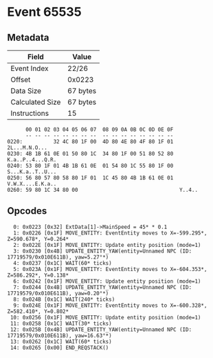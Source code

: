 # Event 65535

## Metadata

| Field           | Value    |
|-----------------|----------|
| Event Index     | 22/26    |
| Offset          | 0x0223   |
| Data Size       | 67 bytes |
| Calculated Size | 67 bytes |
| Instructions    | 15       |

```
      00 01 02 03 04 05 06 07  08 09 0A 0B 0C 0D 0E 0F
      -- -- -- -- -- -- -- --  -- -- -- -- -- -- -- --
0220:          32 4C 80 1F 00  4D 80 4E 80 4F 80 1F 01     2L...M.N.O...
0230: 4B 1B 61 0E 01 50 80 1C  34 80 1F 00 51 80 52 80  K.a..P..4...Q.R.
0240: 53 80 1F 01 4B 1B 61 0E  01 54 80 1C 55 80 1F 00  S...K.a..T..U...
0250: 56 80 57 80 58 80 1F 01  1C 45 80 4B 1B 61 0E 01  V.W.X....E.K.a..
0260: 59 80 1C 34 80 00                                 Y..4..          
```

## Opcodes

```
  0: 0x0223 [0x32] ExtData[1]->MainSpeed = 45* * 0.1
  1: 0x0226 [0x1F] MOVE_ENTITY: EventEntity moves to X=-599.295*, Z=590.678*, Y=0.264*
  2: 0x022E [0x1F] MOVE_ENTITY: Update entity position (mode=1)
  3: 0x0230 [0x4B] UPDATE_ENTITY_YAW(entity=Unnamed NPC (ID: 17719579/0x010E611B), yaw=5.27°*)
  4: 0x0237 [0x1C] WAIT(60* ticks)
  5: 0x023A [0x1F] MOVE_ENTITY: EventEntity moves to X=-604.353*, Z=586.292*, Y=0.138*
  6: 0x0242 [0x1F] MOVE_ENTITY: Update entity position (mode=1)
  7: 0x0244 [0x4B] UPDATE_ENTITY_YAW(entity=Unnamed NPC (ID: 17719579/0x010E611B), yaw=0.20°*)
  8: 0x024B [0x1C] WAIT(240* ticks)
  9: 0x024E [0x1F] MOVE_ENTITY: EventEntity moves to X=-600.328*, Z=582.410*, Y=0.802*
 10: 0x0256 [0x1F] MOVE_ENTITY: Update entity position (mode=1)
 11: 0x0258 [0x1C] WAIT(30* ticks)
 12: 0x025B [0x4B] UPDATE_ENTITY_YAW(entity=Unnamed NPC (ID: 17719579/0x010E611B), yaw=16.63°*)
 13: 0x0262 [0x1C] WAIT(60* ticks)
 14: 0x0265 [0x00] END_REQSTACK()
```
